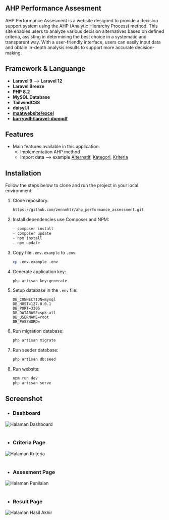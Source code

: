 ## AHP Performance Assesment
AHP Performance Assesment is a website designed to provide a decision support system using the AHP (Analytic Hierarchy Process) method. This site enables users to analyze various decision alternatives based on defined criteria, assisting in determining the best choice in a systematic and transparent way. With a user-friendly interface, users can easily input data and obtain in-depth analysis results to support more accurate decision-making.

## Framework & Languange
- **Laravel 9** --> **Laravel 12**
- **Laravel Breeze**
- **PHP 8.2**
- **MySQL Database**
- **TailwindCSS**
- **daisyUI**
- **[maatwebsite/excel](https://laravel-excel.com/)**
- **[barryvdh/laravel-dompdf](https://github.com/barryvdh/laravel-dompdf)**

## Features

- Main features available in this application:
  - Implementation AHP method
  - Import data --> example [Alternatif](https://github.com/user-attachments/files/23052105/Import.Alternatif.xlsx), [Kategori](https://github.com/user-attachments/files/23052107/Import.Kategori.xlsx), [Kriteria](https://github.com/user-attachments/files/23052106/Import.Kriteria.xlsx)
    
## Installation
Follow the steps below to clone and run the project in your local environment:
1. Clone repository:

    ```bash
    https://github.com/zennmhtr/ahp_performance_assessment.git
    ```

2. Install dependencies use Composer and NPM:
    ```bash
    - composer install
    - composer update
    - npm install
    - npm update
    ```

3. Copy file `.env.example` to `.env`:

    ```bash
    cp .env.example .env
    ```

4. Generate application key:

    ```bash
    php artisan key:generate
    ```

5. Setup database in the `.env` file:

    ```plaintext
    DB_CONNECTION=mysql
    DB_HOST=127.0.0.1
    DB_PORT=3306
    DB_DATABASE=spk-atl
    DB_USERNAME=root
    DB_PASSWORD=
    ```

6. Run migration database:

    ```bash
    php artisan migrate
    ```

7. Run seeder database:

    ```bash
    php artisan db:seed
    ```

8. Run website:

    ```bash
    npm run dev
    php artisan serve
    ```

## Screenshot
- ### **Dashboard**

<img src="https://github.com/user-attachments/assets/adeaedef-a977-4309-a542-510e4c2dcbab" alt="Halaman Dashboard" width="" />
<br><br>

- ### **Criteria Page**

<img src="https://github.com/user-attachments/assets/05d065bd-eb8b-43cc-b743-91bccb7b0b3a" alt="Halaman Kriteria" width="" />
<br><br>

- ### **Assesment Page**

<img src="https://github.com/user-attachments/assets/0c412a06-1c8d-42be-885f-21a9cb0e1acc" alt="Halaman Penilaian" width="" />
<br><br>

- ### **Result Page**

<img src="https://github.com/user-attachments/assets/db40f871-861c-4a40-bf23-f1cd226b2093" alt="Halaman Hasil Akhir" width="" />
<br><br>
